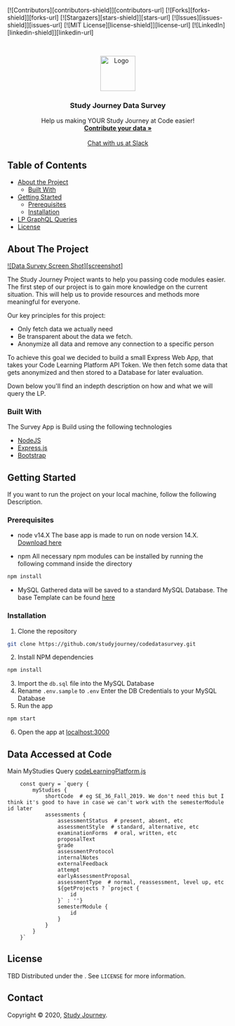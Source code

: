 [![Contributors][contributors-shield]][contributors-url]
[![Forks][forks-shield]][forks-url]
[![Stargazers][stars-shield]][stars-url]
[![Issues][issues-shield]][issues-url]
[![MIT License][license-shield]][license-url]
[![LinkedIn][linkedin-shield]][linkedin-url]



<!-- PROJECT LOGO -->
<br />
<p align="center">
  <a href="https://github.com/studyjourney/codedatasurvey/blob/master/static/fav/android-chrome-512x512.png">
    <img src="images/logo.png" alt="Logo" width="80" height="80">
  </a>

  <h3 align="center">Study Journey Data Survey</h3>

  <p align="center">
    Help us making YOUR Study Journey at Code easier!
    <br />
    <a href="https://studyjourney.de"><strong>Contribute your data »</strong></a>
    <br />
    <br />
    <a href="https://codeuniversity.slack.com/archives/C01A1LVJD3L">Chat with us at Slack</a>
  </p>
</p>



<!-- TABLE OF CONTENTS -->
## Table of Contents

* [About the Project](#about-the-project)
  * [Built With](#built-with)
* [Getting Started](#getting-started)
  * [Prerequisites](#prerequisites)
  * [Installation](#installation)
* [LP GraphQL Queries](#data-accessed-at-code)
* [License](#license)



<!-- ABOUT THE PROJECT -->
## About The Project

[![Data Survey Screen Shot][screenshot]](https://github.com/studyjourney/codedatasurvey/blob/master/static/img/main.png)

The Study Journey Project wants to help you passing code modules easier. The first step of our project is to gain more knowledge on the current situation. This will help us to provide resources and methods more meaningful for everyone.

Our key principles for this project:
* Only fetch data we actually need
* Be transparent about the data we fetch.
* Anonymize all data and remove any connection to a specific person

To achieve this goal we decided to build a small Express Web App, that takes your Code Learning Platform API Token.
We then fetch some data that gets anonymized and then stored to a Database for later evaluation.

Down below you'll find an indepth description on how and what we will query the LP.

### Built With
The Survey App is Build using the following technologies
* [NodeJS](https://nodejs.org)
* [Express.js](https://expressjs.com)
* [Bootstrap](https://getbootstrap.com)



<!-- GETTING STARTED -->
## Getting Started

If you want to run the project on your local machine, follow the following Description.

### Prerequisites


* node v14.X
The base app is made to run on node version 14.X.
[Download here](https://nodejs.org/en/download/current/)


* npm
All necessary npm modules can be installed by running the following command inside the directory
```sh
npm install
```

* MySQL
Gathered data will be saved to a standard MySQL Database.
The base Template can be found [here](https://github.com/studyjourney/codedatasurvey/blob/master/db.sql)


### Installation

1. Clone the repository
```sh
git clone https://github.com/studyjourney/codedatasurvey.git
```
2. Install NPM dependencies
```sh
npm install
```
3. Import the `db.sql` file into the MySQL Database
4. Rename `.env.sample` to `.env`
Enter the DB Credentials to your MySQL Database
5. Run the app
```sh
npm start
```
6. Open the app at
[localhost:3000](http://localhost:3000)

<!-- DATA QUERIES -->
## Data Accessed at Code

Main MyStudies Query
[codeLearningPlatform.js](https://github.com/studyjourney/codedatasurvey/blob/db70830ce1c145846a78a0ea418c7b6a680a820b/codeLearningPlatform.js#L32-L55)
```JS
    const query = `query {
        myStudies {
            shortCode  # eg SE_36_Fall_2019. We don't need this but I think it's good to have in case we can't work with the semesterModule id later
            assessments {
                assessmentStatus  # present, absent, etc
                assessmentStyle  # standard, alternative, etc
                examinationForms  # oral, written, etc
                proposalText
                grade
                assessmentProtocol
                internalNotes
                externalFeedback
                attempt
                earlyAssessmentProposal
                assessmentType  # normal, reassessment, level up, etc
                ${getProjects ? `project {
                    id
                }` : ''}
                semesterModule {
                    id
                }
            }
        }
    }`
```


<!-- LICENSE -->
## License

TBD
Distributed under the . See `LICENSE` for more information.

<!-- CONTACT -->
## Contact

Copyright © 2020, [Study Journey](https://studyjourney.de).